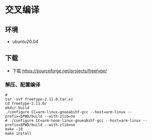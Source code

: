 # 交叉编译
## 环境
- ubuntu20.04

## 下载
- 下载 https://sourceforge.net/projects/freetype/

### 解压、配置编译
```shell
# 
tar -xvf freetype-2.11.0.tar.xz
cd freetype-2.11.0/
mkdir build
./configure CC=arm-linux-gnueabihf-gcc --host=arm-linux --prefix=$PWD/build --with-zlib=no
# ./configure CC=arm-none-linux-gnueabihf-gcc --host=arm-linux --prefix=$PWD/build --with-zlib=no
make -j8
make install 
```